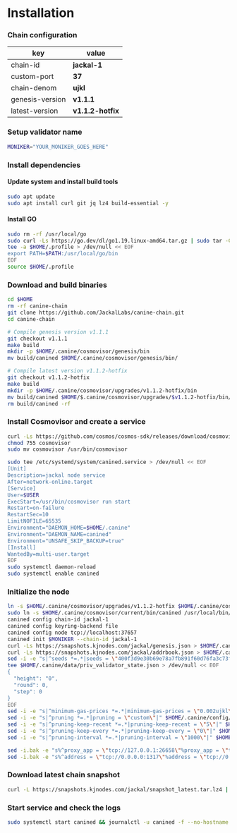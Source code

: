 # Installation

### Chain configuration

| key               | value                  |
| ----------------- | ---------------------- |
| chain-id          | **jackal-1**        |
| custom-port       | **37**      |
| chain-denom       | **ujkl**     |
| genesis-version   | **v1.1.1** |
| latest-version    | **v1.1.2-hotfix**  |

### Setup validator name

```bash
MONIKER="YOUR_MONIKER_GOES_HERE"
```

### Install dependencies

#### Update system and install build tools

```bash
sudo apt update
sudo apt install curl git jq lz4 build-essential -y
```

#### Install GO

```bash
sudo rm -rf /usr/local/go
sudo curl -Ls https://go.dev/dl/go1.19.linux-amd64.tar.gz | sudo tar -C /usr/local -xz
tee -a $HOME/.profile > /dev/null << EOF
export PATH=$PATH:/usr/local/go/bin
EOF
source $HOME/.profile
```

### Download and build binaries

```bash
cd $HOME
rm -rf canine-chain
git clone https://github.com/JackalLabs/canine-chain.git
cd canine-chain

# Compile genesis version v1.1.1
git checkout v1.1.1
make build
mkdir -p $HOME/.canine/cosmovisor/genesis/bin
mv build/canined $HOME/.canine/cosmovisor/genesis/bin/

# Compile latest version v1.1.2-hotfix
git checkout v1.1.2-hotfix
make build
mkdir -p $HOME/.canine/cosmovisor/upgrades/v1.1.2-hotfix/bin
mv build/canined $HOME/$.canine/cosmovisor/upgrades/$v1.1.2-hotfix/bin/
rm build/canined -rf
```

### Install Cosmovisor and create a service

```bash
curl -Ls https://github.com/cosmos/cosmos-sdk/releases/download/cosmovisor%2Fv1.3.0/cosmovisor-v1.3.0-linux-amd64.tar.gz | tar xz
chmod 755 cosmovisor
sudo mv cosmovisor /usr/bin/cosmovisor

sudo tee /etc/systemd/system/canined.service > /dev/null << EOF
[Unit]
Description=jackal node service
After=network-online.target
[Service]
User=$USER
ExecStart=/usr/bin/cosmovisor run start
Restart=on-failure
RestartSec=10
LimitNOFILE=65535
Environment="DAEMON_HOME=$HOME/.canine"
Environment="DAEMON_NAME=canined"
Environment="UNSAFE_SKIP_BACKUP=true"
[Install]
WantedBy=multi-user.target
EOF
sudo systemctl daemon-reload
sudo systemctl enable canined
```

### Initialize the node

```bash
ln -s $HOME/.canine/cosmovisor/upgrades/v1.1.2-hotfix $HOME/.canine/cosmovisor/current
sudo ln -s $HOME/.canine/cosmovisor/current/bin/canined /usr/local/bin/canined
canined config chain-id jackal-1
canined config keyring-backend file
canined config node tcp://localhost:37657
canined init $MONIKER --chain-id jackal-1
curl -Ls https://snapshots.kjnodes.com/jackal/genesis.json > $HOME/.canine/config/genesis.json
curl -Ls https://snapshots.kjnodes.com/jackal/addrbook.json > $HOME/.canine/config/addrbook.json
sed -i -e "s|^seeds *=.*|seeds = \"400f3d9e30b69e78a7fb891f60d76fa3c73f0ecc@jackal.rpc.kjnodes.com:37659\"|" $HOME/.canine/config/config.toml
tee $HOME/.canine/data/priv_validator_state.json > /dev/null << EOF
{
  "height": "0",
  "round": 0,
  "step": 0
}
EOF
sed -i -e "s|^minimum-gas-prices *=.*|minimum-gas-prices = \"0.002ujkl\"|" $HOME/.canine/config/app.toml
sed -i -e "s|^pruning *=.*|pruning = \"custom\"|" $HOME/.canine/config/app.toml
sed -i -e "s|^pruning-keep-recent *=.*|pruning-keep-recent = \"5\"|" $HOME/.canine/config/app.toml
sed -i -e "s|^pruning-keep-every *=.*|pruning-keep-every = \"0\"|" $HOME/.canine/config/app.toml
sed -i -e "s|^pruning-interval *=.*|pruning-interval = \"1000\"|" $HOME/.canine/config/app.toml

sed -i.bak -e "s%^proxy_app = \"tcp://127.0.0.1:26658\"%proxy_app = \"tcp://127.0.0.1:37658\"%; s%^laddr = \"tcp://127.0.0.1:26657\"%laddr = \"tcp://127.0.0.1:37657\"%; s%^pprof_laddr = \"localhost:6060\"%pprof_laddr = \"localhost:37060\"%; s%^laddr = \"tcp://0.0.0.0:26656\"%laddr = \"tcp://0.0.0.0:37656\"%; s%^prometheus_listen_addr = \":26660\"%prometheus_listen_addr = \":37660\"%" $HOME/.canine/config/config.toml
sed -i.bak -e "s%^address = \"tcp://0.0.0.0:1317\"%address = \"tcp://0.0.0.0:37317\"%; s%^address = \":8080\"%address = \":37080\"%; s%^address = \"0.0.0.0:9090\"%address = \"0.0.0.0:37090\"%; s%^address = \"0.0.0.0:9091\"%address = \"0.0.0.0:37091\"%; s%^address = \"0.0.0.0:8545\"%address = \"0.0.0.0:37545\"%; s%^ws-address = \"0.0.0.0:8546\"%ws-address = \"0.0.0.0:37546\"%" $HOME/.canine/config/app.toml
```

### Download latest chain snapshot

```bash
curl -L https://snapshots.kjnodes.com/jackal/snapshot_latest.tar.lz4 | lz4 -dc - | tar -xf - -C $HOME/.canine
```

### Start service and check the logs

```bash
sudo systemctl start canined && journalctl -u canined -f --no-hostname -o cat
```
